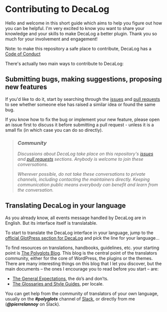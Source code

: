 # Contributing to DecaLog

Hello and welcome in this short guide which aims to help you figure out how you can be helpful. I'm very excited to know you want to share your knowledge and your skills to make DecaLog a better plugin. Thank you so much for your involvement and engagement!

Note: to make this repository a safe place to contribute, DecaLog has a [Code of Conduct](/CODE_OF_CONDUCT.md)

There's actually two main ways to contribute to DecaLog:

## Submitting bugs, making suggestions, proposing new features
If you'd like to do it, start by searching through the [issues](https://github.com/Pierre-Lannoy/wp-decalog/issues) and [pull requests](https://github.com/Pierre-Lannoy/wp-decalog/pulls) to see whether someone else has raised a similar idea or found the same bug.

If you know how to fix the bug or implement your new feature, please open an issue first to discuss it before submitting a pull request - unless it is a small fix (in which case you can do so directly).

> ### _Community_
> _Discussions about DecaLog take place on this repository's [issues](https://github.com/Pierre-Lannoy/wp-decalog/issues) and [pull requests](https://github.com/Pierre-Lannoy/wp-decalog/pulls) sections. Anybody is welcome to join these conversations._
> 
> _Wherever possible, do not take these conversations to private channels, including contacting the maintainers directly. Keeping communication public means everybody can benefit and learn from the conversation._

## Translating DecaLog in your language

As you already know, all events message handled by DecaLog are in English. But its interface itself is translatable.

To start to translate the DecaLog interface in your language, jump to the [official GlotPress section for DecaLog](https://translate.wordpress.org/projects/wp-plugins/decalog/) and pick the line for your language…

To find resources on translations, handbooks, guidelines, etc. your starting point is [The Polyglots Blog](https://make.wordpress.org/polyglots/). This blog is the central point of the translators community, either for the core of WordPress, the plugins or the themes.
There are many interesting things on this blog that I let you discover, but the main documents – the ones I encourage you to read before you start – are:
- [The General Expectations](https://make.wordpress.org/polyglots/handbook/translating/expectations/), the do’s and don’ts.
- [The Glossaries and Style Guides](https://make.wordpress.org/polyglots/handbook/tools/glotpress-translate-wordpress-org/list-of-glossaries-per-locale/), per locale.

You can get help from the community of translators of your own language, usually on the ___#polyglots___ channel of [Slack](https://make.wordpress.org/chat/), or directly from me (___@pierrelannoy___ on Slack).
